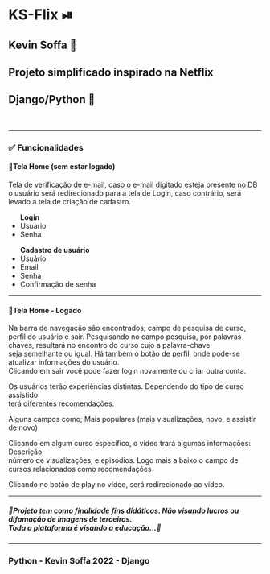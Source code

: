<h1>KS-Flix &#x23EF</h1>
<h2> Kevin Soffa &#x1F4EF</h2>

<h2>Projeto simplificado inspirado na Netflix</h2>
<h2>Django/Python &#x1F40D</h2>
<br>
<hr>
<h3>&#x2705 Funcionalidades</h3>
<h4>&#x1F535<strong>Tela Home (sem estar logado)</strong></h4>
<p>
   Tela de verificação de e-mail, caso o e-mail digitado esteja presente no DB <br>
   o usuário será redirecionado para a tela de Login, caso contrário, será levado a tela 
   de criação de cadastro.
</p>
<ul><strong>Login</strong>
  <li>Usuario</li>
  <li>Senha</li>
</ul>


<ul><strong>Cadastro de usuário</strong>
  <li>Usuário</li>
  <li>Email</li>
  <li>Senha</li>
  <li>Confirmação de senha</li>
</ul>
<hr>

<h4>&#x1F535<strong>Tela Home - Logado</strong></h4>
<p>
  Na barra de navegação são encontrados; campo de pesquisa de curso, perfil do usuário e sair.
Pesquisando no campo pesquisa, por palavras chaves, resultará no encontro do curso cujo a palavra-chave <br>
 seja semelhante ou igual. Há também o botão de perfil, onde pode-se atualizar informações do usuário. <br>
  Clicando em sair você pode fazer login novamente ou criar outra conta. <br>
</p>
<p>
  Os usuários terão experiências distintas. Dependendo do tipo de curso assistido <br>
  terá diferentes recomendações.
</p>
<p>
    Alguns campos como; Mais populares (mais visualizações, novo, e assistir de novo)
</p>
<p>
    Clicando em algum curso específico, o vídeo trará algumas informações: Descrição, <br>
    número de visualizações, e episódios. Logo mais a baixo o campo de cursos relacionados como recomendações
</p>
<p>
    Clicando no botão de play no vídeo, será redirecionado ao vídeo.
</p>
<hr>
<h5>
  &#x1F6A8Projeto tem como finalidade fins didáticos. Não visando lucros ou difamação de imagens de terceiros.<br>
  Toda a plataforma é visando a educação...&#x1F6A8
</h5>
<hr>
<h3>Python     - Kevin Soffa 2022 -     Django</h3>
